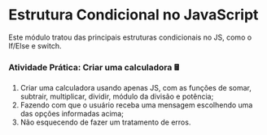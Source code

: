# Estrutura Condicional no JavaScript

Este módulo tratou das principais estruturas condicionais no JS, como o If/Else e switch.

### Atividade Prática: Criar uma calculadora 🖩

1. Criar uma calculadora usando apenas JS, com as funções de somar, subtrair, multiplicar, dividir, módulo da divisão e potência;
2.  Fazendo com que o usuário receba uma mensagem escolhendo uma das opções informadas acima;
3. Não esquecendo de fazer um tratamento de erros.

